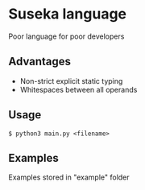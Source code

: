 # Suseka language

Poor language for poor developers

## Advantages

- Non-strict explicit static typing
- Whitespaces between all operands

## Usage

``` $ python3 main.py <filename> ```

## Examples

Examples stored in "example" folder
